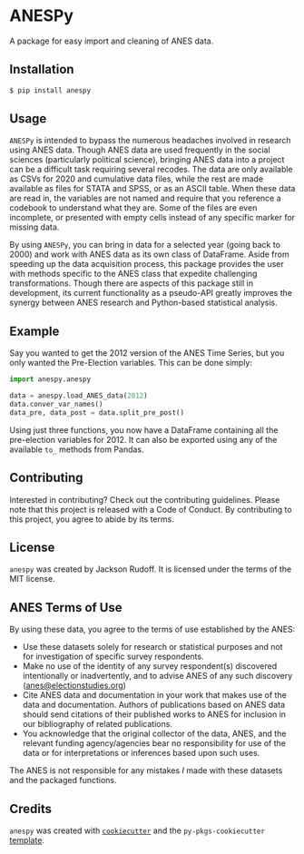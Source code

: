 # ANESPy

A package for easy import and cleaning of ANES data. 

## Installation

```bash
$ pip install anespy
```

## Usage

```ANESPy``` is intended to bypass the numerous headaches involved in research using ANES data. Though ANES data are used frequently in the social sciences (particularly political science), bringing ANES data into a project can be a difficult task requiring several recodes. The data are only available as CSVs for 2020 and cumulative data files, while the rest are made available as files for STATA and SPSS, or as an ASCII table. When these data are read in, the variables are not named and require that you reference a codebook to understand what they are. Some of the files are even incomplete, or presented with empty cells instead of any specific marker for missing data. 

By using ```ANESPy```, you can bring in data for a selected year (going back to 2000) and work with ANES data as its own class of DataFrame. Aside from speeding up the data acquisition process, this package provides the user with methods specific to the ANES class that expedite challenging transformations. Though there are aspects of this package still in development, its current functionality as a pseudo-API greatly improves the synergy between ANES research and Python-based statistical analysis. 


## Example

Say you wanted to get the 2012 version of the ANES Time Series, but you only wanted the Pre-Election variables. This can be done simply:

```python
import anespy.anespy

data = anespy.load_ANES_data(2012)
data.conver_var_names()
data_pre, data_post = data.split_pre_post()
```

Using just three functions, you now have a DataFrame containing all the pre-election variables for 2012. It can also be exported using any of the available ```to_``` methods from Pandas. 

## Contributing

Interested in contributing? Check out the contributing guidelines. Please note that this project is released with a Code of Conduct. By contributing to this project, you agree to abide by its terms.

## License

`anespy` was created by Jackson Rudoff. It is licensed under the terms of the MIT license.

## ANES Terms of Use

By using these data, you agree to the terms of use established by the ANES:

- Use these datasets solely for research or statistical purposes and not for investigation of specific survey respondents.
- Make no use of the identity of any survey respondent(s) discovered intentionally or inadvertently, and to advise ANES of any such discovery (anes@electionstudies.org)
- Cite ANES data and documentation in your work that makes use of the data and documentation. Authors of publications based on ANES data should send citations of their published works to ANES for inclusion in our bibliography of related publications.
- You acknowledge that the original collector of the data, ANES, and the relevant funding agency/agencies bear no responsibility for use of the data or for interpretations or inferences based upon such uses.

The ANES is not responsible for any mistakes *I* made with these datasets and the packaged functions. 


## Credits

`anespy` was created with [`cookiecutter`](https://cookiecutter.readthedocs.io/en/latest/) and the `py-pkgs-cookiecutter` [template](https://github.com/py-pkgs/py-pkgs-cookiecutter).
